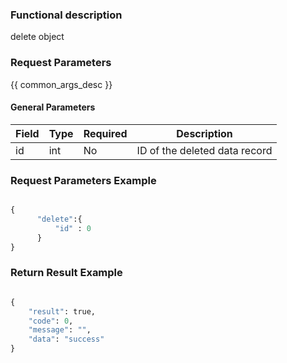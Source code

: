### Functional description

delete object

### Request Parameters

{{ common_args_desc }}

#### General Parameters

| Field  |  Type       | Required	   |  Description                 |
|-------|-------------|--------|-----------------------|
| id    | int         | No     | ID of the deleted data record   |


### Request Parameters Example

```python

{
      "delete":{
          "id" : 0
      }
}
```

### Return Result Example

```python

{
    "result": true,
    "code": 0,
    "message": "",
    "data": "success"
}
```
